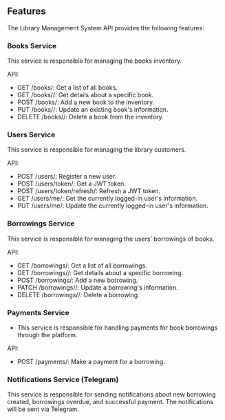 ## Features
The Library Management System API provides the following features:

### Books Service
This service is responsible for managing the books inventory.

API:

- GET /books/: Get a list of all books.
- GET /books/<id>/: Get details about a specific book.
- POST /books/: Add a new book to the inventory.
- PUT /books/<id>/: Update an existing book's information.
- DELETE /books/<id>/: Delete a book from the inventory.
### Users Service
This service is responsible for managing the library customers.

API:

- POST /users/: Register a new user.
- POST /users/token/: Get a JWT token.
- POST /users/token/refresh/: Refresh a JWT token.
- GET /users/me/: Get the currently logged-in user's information.
- PUT /users/me/: Update the currently logged-in user's information.
### Borrowings Service
This service is responsible for managing the users' borrowings of books.

API:

- GET /borrowings/: Get a list of all borrowings.
- GET /borrowings/<id>/: Get details about a specific borrowing.
- POST /borrowings/: Add a new borrowing.
- PATCH /borrowings/<id>/: Update a borrowing's information.
- DELETE /borrowings/<id>/: Delete a borrowing.
### Payments Service
- This service is responsible for handling payments for book borrowings through the platform.

API:

- POST /payments/: Make a payment for a borrowing.
### Notifications Service (Telegram)
This service is responsible for sending notifications about new borrowing created, borrowings overdue, and successful payment. The notifications will be sent via Telegram.
